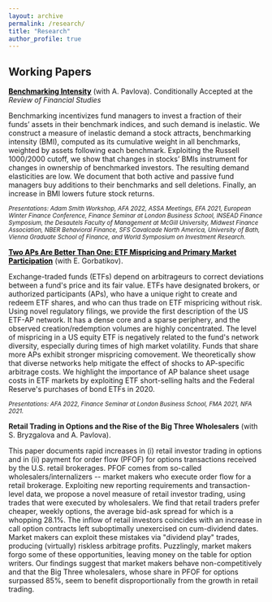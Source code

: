 ```yaml
---
layout: archive
permalink: /research/
title: "Research"
author_profile: true
---
```


## Working Papers

**<a href="http://staisiya.github.io/files/Pavlova_and_Sikorskaya_2021.pdf" style="color: black; text-decoration: underline;">Benchmarking Intensity</a>** (with A. Pavlova). Conditionally Accepted at the *Review of Financial Studies*

Benchmarking incentivizes fund managers to invest a fraction of their funds’ assets in their benchmark indices, and such demand is inelastic. We construct a measure of inelastic demand a stock attracts, benchmarking intensity (BMI), computed as its cumulative weight in all benchmarks, weighted by assets following each benchmark. Exploiting the Russell 1000/2000 cutoff, we show that changes in stocks’ BMIs instrument for changes in ownership of benchmarked investors. The resulting demand elasticities are low. We document that both active and passive fund managers buy additions to their benchmarks and sell deletions. Finally, an increase in BMI lowers future stock returns.

<sub>*Presentations: Adam Smith Workshop, AFA 2022, ASSA Meetings, EFA 2021, European Winter Finance Conference, Finance Seminar at London Business School, INSEAD Finance Symposium, the Desautels Faculty of Management at McGill University, Midwest Finance Association, NBER Behavioral Finance, SFS Cavalcade North America, University of Bath, Vienna Graduate School of Finance, and World Symposium on Investment Research.* </sub>

<!--Also available on **<a href="https://papers.ssrn.com/sol3/papers.cfm?abstract_id=3689959" style="color: black; text-decoration: underline;">SSRN</a>**.-->


**<a href="http://staisiya.github.io/files/Gorbatikov_and_Sikorskaya_2022.pdf" style="color: black; text-decoration: underline;">Two APs Are Better Than One: ETF Mispricing and Primary Market Participation</a>** (with E. Gorbatikov).

Exchange-traded funds (ETFs) depend on arbitrageurs to correct deviations between a fund's price and its fair value. ETFs have designated brokers, or authorized participants (APs), who have a unique right to create and redeem ETF shares, and who can thus trade on ETF mispricing without risk. Using novel regulatory filings, we provide the first description of the US ETF-AP network. It has a dense core and a sparse periphery, and the observed creation/redemption volumes are highly concentrated. The level of mispricing in a US equity ETF is negatively related to the fund's network diversity, especially during times of high market volatility. Funds that share more APs exhibit stronger mispricing comovement. We theoretically show that diverse networks help mitigate the effect of shocks to AP-specific arbitrage costs. We highlight the importance of AP balance sheet usage costs in ETF markets by exploiting ETF short-selling halts and the Federal Reserve's purchases of bond ETFs in 2020.

<sub>*Presentations: AFA 2022, Finance Seminar at London Business School, FMA 2021, NFA 2021.* </sub>


**Retail Trading in Options and the Rise of the Big Three Wholesalers** (with S. Bryzgalova and A. Pavlova).

This paper documents rapid increases in (i) retail investor trading in options and in (ii) payment for order flow (PFOF) for options transactions received by the U.S. retail brokerages. PFOF comes from so-called wholesalers/internalizers -- market makers who execute order flow for a retail brokerage. Exploiting new reporting requirements and transaction-level data, we propose a novel measure of retail investor trading, using trades that were executed by wholesalers. We find that retail traders prefer cheaper, weekly options, the average bid-ask spread for which is a whopping 28.1%. The inflow of retail investors coincides with an increase in call option contracts left suboptimally unexercised on cum-dividend dates. Market makers can exploit these mistakes via "dividend play" trades, producing (virtually) riskless arbitrage profits. Puzzlingly, market makers forgo some of these opportunities, leaving money on the table for option writers. Our findings suggest that market makers behave non-competitively and that the Big Three wholesalers, whose share in PFOF for options surpassed 85%, seem to benefit disproportionally from the growth in retail trading.

<!--<sub>*Presentations: Finance Seminar at London Business School.* </sub>-->

<!--## Work in Progress-->
<!-- {% if author.googlescholar %}
  You can also find my articles on <u><a href="{{author.googlescholar}}">my Google Scholar profile</a>.</u>
{% endif %}

{% include base_path %}

{% for post in site.research reversed %}
  {% include archive-single.html %}
{% endfor %}
-->
